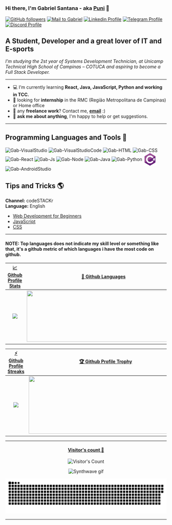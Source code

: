 ### Hi there, I'm Gabriel Santana - aka [Puni][linktree] 👋

[<img alt="GitHub followers" src="https://img.shields.io/github/followers/PuniGC?label=Follow&style=social" height="22" title="Follow me"/>][github]
[<img alt="Mail to Gabriel" src="https://img.shields.io/badge/-Gmail-c14438?style=flat&logo=Gmail&logoColor=white" height="22" title="gabriel04.ok@gmail.com" />][email]
[<img alt="Linkedin Profile" src="https://img.shields.io/badge/-LinkedIn-blue?style=flat-square&logo=Linkedin&logoColor=white&link=https://www.linkedin.com/in/gabriel-santana-silva-1205461a3/" height="22" />][linkedin]
[<img alt="Telegram Profile" src="https://img.shields.io/badge/-Telegram-black?style=flat-square&logo=Telegram&link=https://www.linkedin.com/in/gabriel-santana-silva-1205461a3/" height="22" />][telegram] 
[<img alt="Discord Profile" src="https://img.shields.io/badge/Discord-7289DA?style=for-the-badge&logo=discord&logoColor=white&link=dsc.bio/punidc" height="22" />][discord]

## A Student, Developer and a great lover of IT and E-sports

<em> I’m studying the 2st year of Systems Development Technician, at Unicamp Technical High School of Campinas – COTUCA
and aspiring to become a Full Stack Developer.</em>

---

* 💻 I’m currently learning **React, Java, JavaScript, Python and working in TCC.**
* 💼 looking for **internship** in the RMC (Região Metropolitana de Campinas) or Home office
* 📌 any **freelance work**? Contact me, **[email]** :)
* 💬 **ask me about anything**, I'm happy to help or get suggestions.

---

## Programming Languages and Tools 🚀

<div style="display: inline_block"> 
  
  <img align="center" alt="Gab-VisualStudio" width="40" src="https://img.icons8.com/fluency/50/000000/visual-studio-2019.png">
  <img align="center" alt="Gab-VisualStudioCode" width="40" src="https://img.icons8.com/color/48/000000/visual-studio-code-2019.png">
  <img align="center" alt="Gab-HTML" width="40" src="https://cdn.jsdelivr.net/gh/devicons/devicon/icons/html5/html5-original.svg">
  <img align="center" alt="Gab-CSS" width="40" src="https://cdn.jsdelivr.net/gh/devicons/devicon/icons/css3/css3-original.svg">
  <img align="center" alt="Gab-React" width="40" src="https://cdn.jsdelivr.net/gh/devicons/devicon/icons/react/react-original-wordmark.svg">
  <img align="center" alt="Gab-Js" width="40" src="https://img.icons8.com/color/240/000000/javascript.png">
  <img align="center" alt="Gab-Node" width="40" src="https://img.icons8.com/color/240/000000/nodejs.png">
  <img align="center" alt="Gab-Java" width="40" src="https://cdn.jsdelivr.net/gh/devicons/devicon/icons/java/java-original-wordmark.svg">
  <img align="center" alt="Gab-Python" width="40" src="https://cdn.jsdelivr.net/gh/devicons/devicon/icons/python/python-original-wordmark.svg">
  <img align="center" alt="Gab-CSharp" width="40" src="https://raw.githubusercontent.com/devicons/devicon/master/icons/csharp/csharp-original.svg">
  <img align="center" alt="Gab-AndroidStudio" width="40" src="https://cdn.jsdelivr.net/gh/devicons/devicon/icons/androidstudio/androidstudio-original.svg">

</div>
  
## Tips and Tricks 🌎

 **Channel:** codeSTACKr <br>
 **Language:** English

* [Web Development for Beginners][webplaylist]
* [JavaScript][jsplaylist]
* [CSS][cssplaylist]

---

#### NOTE: Top languages does not indicate my skill level or something like that, it's a github metric of which languages i have the most code on github.

| [📈 Github Profile Stats](https://github.com/anuraghazra/github-readme-stats#github-stats-card) | [📓 Github Languages](https://github.com/anuraghazra/github-readme-stats#top-languages-card) |
| :---: | :---: |
| <img height="180" src="https://github-readme-stats.vercel.app/api?username=PuniGC&show_icons=true&theme=highcontrast" /> | <img height="160" width="480"  src="https://github-readme-stats.vercel.app/api/top-langs/?username=PuniGC&theme=highcontrast&layout=compact" /> |

| [⚡️ Github Profile Streaks](https://github.com/DenverCoder1/github-readme-streak-stats#github-readme-streak-stats) | [🏆 Github Profile Trophy](https://github.com/ryo-ma/github-profile-trophy#github-profile-trophy)
| :---: | :---: |
| <img height="180" src="https://github-readme-streak-stats.herokuapp.com?user=PuniGC&theme=highcontrast&date_format=M%20j%5B%2C%20Y%5D&ring=DD0000&currStreakNum=DDC900&fire=DD0000&currStreakLabel=DDC900&sideLabels=00DDD6" /> | <img height="180" width="480" src="https://github-profile-trophy.vercel.app/?username=PuniGC&theme=juicyfresh&row=2&column=5&margin-w=15&margin-h=15&rank=SECRET,SSS,SS,S,AAA,AA,A,B,C" /> |

---

<div align="center">

[<h4>Visitor's count 👀</h4>](https://dev.to/ryanlanciaux/visitor-count-on-your-github-profile-with-one-line-of-markdown-593g)
<img src="https://profile-counter.glitch.me/PuniGC/count.svg" alt="Visitor's Count" title="Visitor's Count"/>

<img src="https://thumbs.gfycat.com/GoodnaturedFondGaur-size_restricted.gif" alt="Synthwave gif" height="300" width="500">

![Snake animation](https://raw.githubusercontent.com/PuniGC/PuniGC/output/github-contribution-grid-snake.svg)

</div>

---

[linktree]: https://linktr.ee/GabrielSant
[github]: https://github.com/PuniGC
[linkedin]: https://www.linkedin.com/in/gabriel-santana-silva-1205461a3/
[email]: mailto:gabriel04.ok@gmail.com
[telegram]: https://t.me/GabrielSantanaSilva
[discord]: https://discords.com/bio/p/punidc
[webplaylist]: https://www.youtube.com/playlist?list=PLkwxH9e_vrAJ0WbEsFA9W3I1W-g_BTsbt
[jsplaylist]: https://www.youtube.com/playlist?list=PLkwxH9e_vrALRJKu7wfXby3MKeflhTu6B
[cssplaylist]: https://www.youtube.com/playlist?list=PLkwxH9e_vrALSdvZuEh6gqQdmDoDIoqz4
